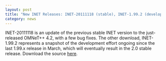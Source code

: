 ```yaml
---
layout: post
title: "New INET Releases: INET-20111118 (stable), INET-1.99.2 (development)"
category: news
---
```


INET-20111118 is an update of the previous stable INET version to the
just-released OMNeT++ 4.2, with a few bug fixes. The other download,
INET-1.99.2 represents a snapshot of the development effort ongoing since
the last 1.99.x release in March, which will eventually result in the 2.0
stable release. Download the source [here](/Download.html).

